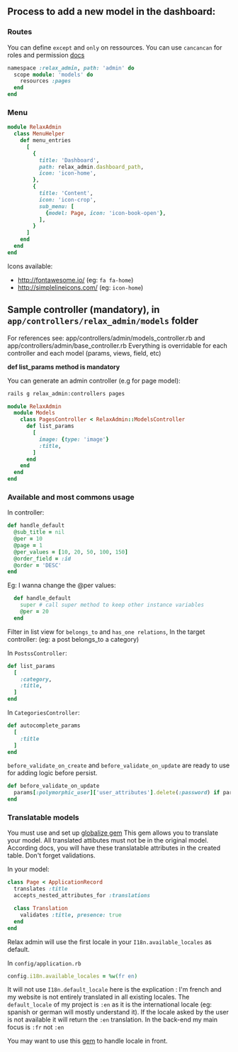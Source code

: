 ## Process to add a new model in the dashboard:

### Routes

You can define `except` and `only` on ressources.
You can use `cancancan` for roles and permission [docs](https://github.com/nicovak/relax_admin/blob/master/docs/security.md)

```ruby
namespace :relax_admin, path: 'admin' do
  scope module: 'models' do
    resources :pages
  end
end
```

### Menu

```ruby
module RelaxAdmin
  class MenuHelper
    def menu_entries
      [
        {
          title: 'Dashboard',
          path: relax_admin.dashboard_path,
          icon: 'icon-home',
        },
        {
          title: 'Content',
          icon: 'icon-crop',
          sub_menu: [
            {model: Page, icon: 'icon-book-open'},
          ],
        }
      ]
    end
  end
end
```

Icons available:
- http://fontawesome.io/ (eg: `fa fa-home`)
- http://simplelineicons.com/ (eg: `icon-home`)

## Sample controller (mandatory), in `app/controllers/relax_admin/models` folder

For references see: app/controllers/admin/models_controller.rb and app/controllers/admin/base_controller.rb
Everything is overridable for each controller and each model (params, views, field, etc)

**def list_params method is mandatory**

You can generate an admin controller (e.g for page model):

```bash
rails g relax_admin:controllers pages
```

```ruby
module RelaxAdmin
  module Models
    class PagesController < RelaxAdmin::ModelsController
      def list_params
        [
          image: {type: 'image'}
          :title,
        ]
      end
    end
  end
end
```

### Available and most commons usage

In controller:

```ruby
def handle_default
  @sub_title = nil
  @per = 10
  @page = 1
  @per_values = [10, 20, 50, 100, 150]
  @order_field = :id
  @order = 'DESC'
end
```

Eg: I wanna change the @per values:

```ruby
  def handle_default
    super # call super method to keep other instance variables
    @per = 20
  end
```

Filter in list view for `belongs_to` and `has_one relations`, In the target controller:
(eg: a post belongs_to a category)

In `PostssController`:

```ruby
def list_params
  [
    :category,
    :title,
  ]
end
```

In `CategoriesController`:

```ruby
def autocomplete_params
  [
    :title
  ]
end
```

`before_validate_on_create` and `before_validate_on_update` are ready to use for adding logic before persist.

```ruby
def before_validate_on_update
  params[:polymorphic_user]['user_attributes'].delete(:password) if params[:polymorphic_user]['user_attributes'][:password].blank?
end
```

### Translatable models ###

You must use and set up [globalize gem](https://github.com/globalize/globalize)
This gem allows you to translate your model.
All translated attibutes must not be in the original model. According docs, you will have these translatable attributes in the created table.
Don't forget validations.

In your model:

```ruby
class Page < ApplicationRecord
  translates :title
  accepts_nested_attributes_for :translations

  class Translation
    validates :title, presence: true
  end
end
```

Relax admin will use the first locale in your `I18n.available_locales` as default.

In `config/application.rb`

```ruby
config.i18n.available_locales = %w(fr en)
```

It will not use `I18n.default_locale` here is the explication :
I'm french and my website is not entirely translated in all existing locales.
The `default_locale` of my project is `:en` as it is the international locale (eg: spanish or german will mostly understand it).
If the locale asked by the user is not available it will return the `:en` translation.
In the back-end my main focus is `:fr` not `:en`

You may want to use this [gem](https://github.com/iain/http_accept_language) to handle locale in front.